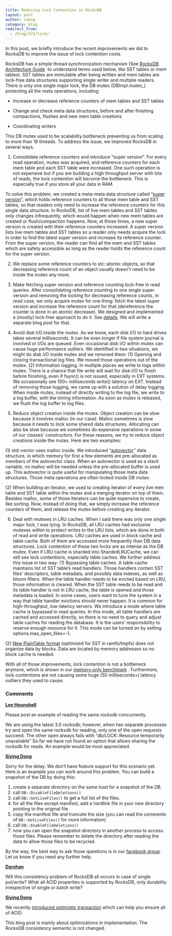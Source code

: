 ```yaml
---
title: Reducing Lock Contention in RocksDB
layout: post
author: sdong
category: blog
redirect_from:
  - /blog/521/lock/
---
```


In this post, we briefly introduce the recent improvements we did to RocksDB to improve the issue of lock contention costs.

RocksDB has a simple thread synchronization mechanism (See [RocksDB Architecture Guide](https://github.com/facebook/rocksdb/wiki/Rocksdb-Architecture-Guide)  to understand terms used below, like SST tables or mem tables). SST tables are immutable after being written and mem tables are lock-free data structures supporting single writer and multiple readers. There is only one single major lock, the DB mutex (DBImpl.mutex_) protecting all the meta operations, including:

<!--truncate-->

  * Increase or decrease reference counters of mem tables and SST tables


  * Change and check meta data structures, before and after finishing compactions, flushes and new mem table creations


  * Coordinating writers


This DB mutex used to be scalability bottleneck preventing us from scaling to more than 16 threads. To address the issue, we improved RocksDB in several ways.

1. Consolidate reference counters and introduce "super version". For every read operation, mutex was acquired, and reference counters for each mem table and each SST table were increased. One such operation is not expensive but if you are building a high throughput server with lots of reads, the lock contention will become the bottleneck. This is especially true if you store all your data in RAM.

To solve this problem, we created a meta-meta data structure called “[super version](https://reviews.facebook.net/rROCKSDB1fdb3f7dc60e96394e3e5b69a46ede5d67fb976c)”, which holds reference counters to all those mem table and SST tables, so that readers only need to increase the reference counters for this single data structure. In RocksDB, list of live mem tables and SST tables only changes infrequently, which would happen when new mem tables are created or flush/compaction happens. Now, at those times, a new super version is created with their reference counters increased. A super version lists live mem tables and SST tables so a reader only needs acquire the lock in order to find the latest super version and increase its reference counter. From the super version, the reader can find all the mem and SST tables which are safety accessible as long as the reader holds the reference count for the super version.

2. We replace some reference counters to stc::atomic objects, so that decreasing reference count of an object usually doesn’t need to be inside the mutex any more.

3. Make fetching super version and reference counting lock-free in read queries. After consolidating reference counting to one single super version and removing the locking for decreasing reference counts, in read case, we only acquire mutex for one thing: fetch the latest super version and increase the reference count for that (dereference the counter is done in an atomic decrease). We designed and implemented a (mostly) lock-free approach to do it. See [details](https://github.com/facebook/rocksdb/raw/gh-pages/talks/2014-03-27-RocksDB-Meetup-Lei-Lockless-Get.pdf). We will write a separate blog post for that.

4. Avoid disk I/O inside the mutex. As we know, each disk I/O to hard drives takes several milliseconds. It can be even longer if file system journal is involved or I/Os are queued. Even occasional disk I/O within mutex can cause huge performance outliers.
We identified in two situations, we might do disk I/O inside mutex and we removed them:
(1) Opening and closing transactional log files. We moved those operations out of the mutex.
(2) Information logging. In multiple places we write to logs within mutex. There is a chance that file write will wait for disk I/O to finish before finishing, even if fsync() is not issued, especially in EXT systems. We occasionally see 100+ milliseconds write() latency on EXT. Instead of removing those logging, we came up with a solution of delay logging. When inside mutex, instead of directly writing to the log file, we write to a log buffer, with the timing information. As soon as mutex is released, we flush the log buffer to log files.

5. Reduce object creation inside the mutex.
Object creation can be slow because it involves malloc (in our case). Malloc sometimes is slow because it needs to lock some shared data structures. Allocating can also be slow because we sometimes do expensive operations in some of our classes' constructors. For these reasons, we try to reduce object creations inside the mutex. Here are two examples:

(1) std::vector uses malloc inside. We introduced “[autovector](https://reviews.facebook.net/rROCKSDBc01676e46d3be08c3c140361ef1f5884f47d3b3c)” data structure, in which memory for first a few elements are pre-allocated as members of the autovector class. When an autovector is used as a stack variable, no malloc will be needed unless the pre-allocated buffer is used up. This autovector is quite useful for manipulating those meta data structures. Those meta operations are often locked inside DB mutex.

(2) When building an iterator, we used to creating iterator of every live men table and SST table within the mutex and a merging iterator on top of them. Besides malloc, some of those iterators can be quite expensive to create, like sorting. Now, instead of doing that, we simply increase the reference counters of them, and release the mutex before creating any iterator.

6. Deal with mutexes in LRU caches.
When I said there was only one single major lock, I was lying. In RocksDB, all LRU caches had exclusive mutexes within to protect writes to the LRU lists, which are done in both of read and write operations. LRU caches are used in block cache and table cache. Both of them are accessed more frequently than DB data structures. Lock contention of these two locks are as intense as the DB mutex. Even if LRU cache is sharded into ShardedLRUCache, we can still see lock contentions, especially table caches. We further address this issue in two way:
(1) Bypassing table caches. A table cache maintains list of SST table’s read handlers. Those handlers contain SST files’ descriptors, table metadata, and possibly data indexes, as well as bloom filters. When the table handler needs to be evicted based on LRU, those information is cleared. When the SST table needs to be read and its table handler is not in LRU cache, the table is opened and those metadata is loaded. In some cases, users want to tune the system in a way that table handler evictions should never happen. It is common for high-throughput, low-latency servers. We introduce a mode where table cache is bypassed in read queries. In this mode, all table handlers are cached and accessed directly, so there is no need to query and adjust table caches for reading the database. It is the users’ responsibility to reserve enough resource for it. This mode can be turned on by setting options.max_open_files=-1.

(2) [New PlainTable format](//github.com/facebook/rocksdb/wiki/PlainTable-Format) (optimized for SST in ramfs/tmpfs) does not organize data by blocks. Data are located by memory addresses so no block cache is needed.

With all of those improvements, lock contention is not a bottleneck anymore, which is shown in our [memory-only benchmark](https://github.com/facebook/rocksdb/wiki/RocksDB-In-Memory-Workload-Performance-Benchmarks) . Furthermore, lock contentions are not causing some huge (50 milliseconds+) latency outliers they used to cause.

### Comments

**[Lee Hounshell](lee@apsalar.com)**

Please post an example of reading the same rocksdb concurrently.

We are using the latest 3.0 rocksdb; however, when two separate processes
try and open the same rocksdb for reading, only one of the open requests
succeed. The other open always fails with “db/LOCK: Resource temporarily unavailable” So far we have not found an option that allows sharing the rocksdb for reads. An example would be most appreciated.

**[Siying Dong](siying.d@fb.com)**

Sorry for the delay. We don’t have feature support for this scenario yet. Here is an example you can work around this problem. You can build a snapshot of the DB by doing this:

1. create a separate directory on the same host for a snapshot of the DB.
1. call `DB::DisableFileDeletions()`
1. call `DB::GetLiveFiles()` to get a full list of the files.
1. for all the files except manifest, add a hardlink file in your new directory pointing to the original file
1. copy the manifest file and truncate the size (you can read the comments of `DB::GetLiveFiles()` for more information)
1. call `DB::EnableFileDeletions()`
1. now you can open the snapshot directory in another process to access those files. Please remember to delete the directory after reading the data to allow those files to be recycled.

By the way, the best way to ask those questions is in our [facebook group](https://www.facebook.com/groups/rocksdb.dev/). Let us know if you need any further help.

**[Darshan](darshan.ghumare@gmail.com)**

Will this consistency problem of RocksDB all occurs in case of single put/write?
What all ACID properties is supported by RocksDB, only durability irrespective of single or batch write?

**[Siying Dong](siying.d@fb.com)**

We recently [introduced optimistic transaction](https://reviews.facebook.net/D33435) which can help you ensure all of ACID.

This blog post is mainly about optimizations in implementation. The RocksDB consistency semantic is not changed.
